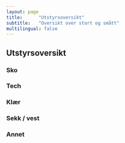 ```yaml
---
layout: page
title:      "Utstyrsoversikt"
subtitle:   "Oversikt over stort og smått"
multilingual: false
---
```


## Utstyrsoversikt

### Sko

### Tech

### Klær

### Sekk / vest

### Annet